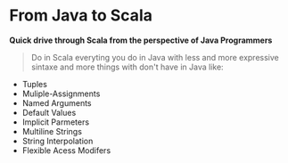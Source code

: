 From Java to Scala
======================

**Quick drive through Scala from the perspective of Java Programmers**

> Do in Scala everyting you do in Java with less and more expressive sintaxe and more things with don't have in Java like:

- Tuples
- Muliple-Assignments
- Named Arguments
- Default Values
- Implicit Parmeters
- Multiline Strings
- String Interpolation
- Flexible Acess Modifers





